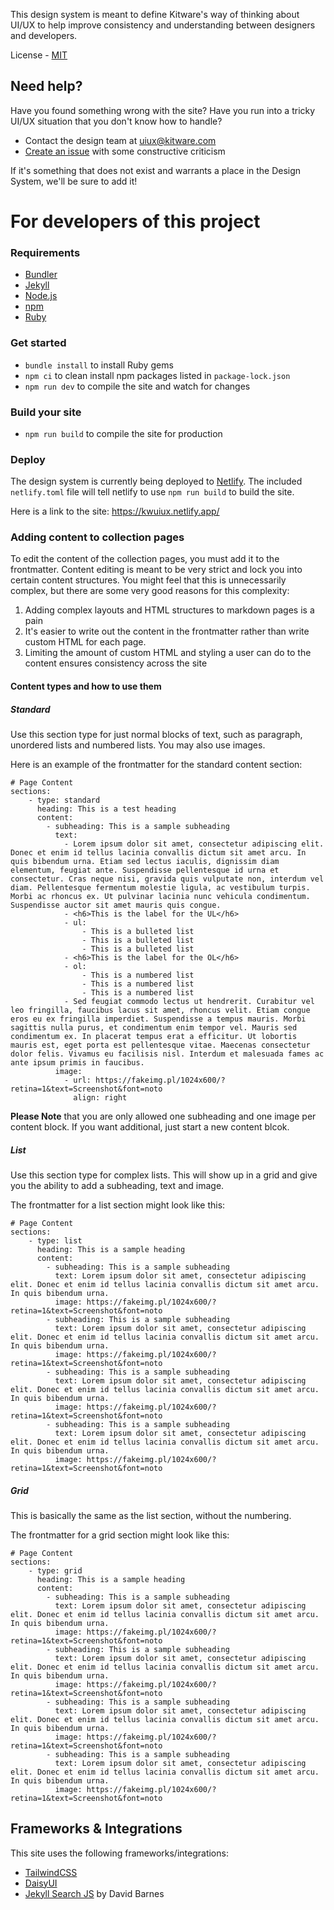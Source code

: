 This design system is meant to define Kitware's way of thinking about UI/UX to help improve consistency and understanding between designers and developers.

License - [MIT](https://github.com/jtomeck/kw-design-system/blob/master/LICENSE)

## Need help?
Have you found something wrong with the site? Have you run into a tricky UI/UX situation that you don't know how to handle?
* Contact the design team at [uiux@kitware.com](mailto:uiux@kitware.com)
* [Create an issue](https://github.com/jtomeck/kw-design-system/issues/new) with some constructive criticism

If it's something that does not exist and warrants a place in the Design System, we'll be sure to add it!

# For developers of this project

### Requirements
* [Bundler](http://bundler.io/)
* [Jekyll](https://jekyllrb.com/)
* [Node.js](https://nodejs.org/en/)
* [npm](https://www.npmjs.com/)
* [Ruby](https://www.ruby-lang.org/en/)

### Get started
* `bundle install` to install Ruby gems
* `npm ci` to clean install npm packages listed in `package-lock.json`
* `npm run dev` to compile the site and watch for changes

### Build your site
* `npm run build` to compile the site for production

### Deploy
The design system is currently being deployed to [Netlify](https://www.netlify.com/). The included `netlify.toml` file will tell netlify to use `npm run build` to build the site.

Here is a link to the site: https://kwuiux.netlify.app/

### Adding content to collection pages
To edit the content of the collection pages, you must add it to the frontmatter. Content editing is meant to be very strict and lock you into certain content structures. You might feel that this is unnecessarily complex, but there are some very good reasons for this complexity:

1. Adding complex layouts and HTML structures to markdown pages is a pain
2. It's easier to write out the content in the frontmatter rather than write custom HTML for each page.
3. Limiting the amount of custom HTML and styling a user can do to the content ensures consistency across the site

#### Content types and how to use them

##### Standard
Use this section type for just normal blocks of text, such as paragraph, unordered lists and numbered lists. You may also use images.

Here is an example of the frontmatter for the standard content section:
```
# Page Content
sections:
    - type: standard
      heading: This is a test heading
      content:
        - subheading: This is a sample subheading
          text:
            - Lorem ipsum dolor sit amet, consectetur adipiscing elit. Donec et enim id tellus lacinia convallis dictum sit amet arcu. In quis bibendum urna. Etiam sed lectus iaculis, dignissim diam elementum, feugiat ante. Suspendisse pellentesque id urna et consectetur. Cras neque nisi, gravida quis vulputate non, interdum vel diam. Pellentesque fermentum molestie ligula, ac vestibulum turpis. Morbi ac rhoncus ex. Ut pulvinar lacinia nunc vehicula condimentum. Suspendisse auctor sit amet mauris quis congue.
            - <h6>This is the label for the UL</h6>
            - ul:
                - This is a bulleted list
                - This is a bulleted list
                - This is a bulleted list
            - <h6>This is the label for the OL</h6>
            - ol:
                - This is a numbered list
                - This is a numbered list
                - This is a numbered list
            - Sed feugiat commodo lectus ut hendrerit. Curabitur vel leo fringilla, faucibus lacus sit amet, rhoncus velit. Etiam congue eros eu ex fringilla imperdiet. Suspendisse a tempus mauris. Morbi sagittis nulla purus, et condimentum enim tempor vel. Mauris sed condimentum ex. In placerat tempus erat a efficitur. Ut lobortis mauris est, eget porta est pellentesque vitae. Maecenas consectetur dolor felis. Vivamus eu facilisis nisl. Interdum et malesuada fames ac ante ipsum primis in faucibus.
          image:
            - url: https://fakeimg.pl/1024x600/?retina=1&text=Screenshot&font=noto
              align: right
```
**Please Note** that you are only allowed one subheading and one image per content block. If you want additional, just start a new content blcok.

##### List
Use this section type for complex lists. This will show up in a grid and give you the ability to add a subheading, text and image.

The frontmatter for a list section might look like this:
```
# Page Content
sections:
    - type: list
      heading: This is a sample heading
      content:
        - subheading: This is a sample subheading
          text: Lorem ipsum dolor sit amet, consectetur adipiscing elit. Donec et enim id tellus lacinia convallis dictum sit amet arcu. In quis bibendum urna.
          image: https://fakeimg.pl/1024x600/?retina=1&text=Screenshot&font=noto
        - subheading: This is a sample subheading
          text: Lorem ipsum dolor sit amet, consectetur adipiscing elit. Donec et enim id tellus lacinia convallis dictum sit amet arcu. In quis bibendum urna.
          image: https://fakeimg.pl/1024x600/?retina=1&text=Screenshot&font=noto
        - subheading: This is a sample subheading
          text: Lorem ipsum dolor sit amet, consectetur adipiscing elit. Donec et enim id tellus lacinia convallis dictum sit amet arcu. In quis bibendum urna.
          image: https://fakeimg.pl/1024x600/?retina=1&text=Screenshot&font=noto
        - subheading: This is a sample subheading
          text: Lorem ipsum dolor sit amet, consectetur adipiscing elit. Donec et enim id tellus lacinia convallis dictum sit amet arcu. In quis bibendum urna.
          image: https://fakeimg.pl/1024x600/?retina=1&text=Screenshot&font=noto
```

##### Grid
This is basically the same as the list section, without the numbering.

The frontmatter for a grid section might look like this:
```
# Page Content
sections:
    - type: grid
      heading: This is a sample heading
      content:
        - subheading: This is a sample subheading
          text: Lorem ipsum dolor sit amet, consectetur adipiscing elit. Donec et enim id tellus lacinia convallis dictum sit amet arcu. In quis bibendum urna.
          image: https://fakeimg.pl/1024x600/?retina=1&text=Screenshot&font=noto
        - subheading: This is a sample subheading
          text: Lorem ipsum dolor sit amet, consectetur adipiscing elit. Donec et enim id tellus lacinia convallis dictum sit amet arcu. In quis bibendum urna.
          image: https://fakeimg.pl/1024x600/?retina=1&text=Screenshot&font=noto
        - subheading: This is a sample subheading
          text: Lorem ipsum dolor sit amet, consectetur adipiscing elit. Donec et enim id tellus lacinia convallis dictum sit amet arcu. In quis bibendum urna.
          image: https://fakeimg.pl/1024x600/?retina=1&text=Screenshot&font=noto
        - subheading: This is a sample subheading
          text: Lorem ipsum dolor sit amet, consectetur adipiscing elit. Donec et enim id tellus lacinia convallis dictum sit amet arcu. In quis bibendum urna.
          image: https://fakeimg.pl/1024x600/?retina=1&text=Screenshot&font=noto
```

## Frameworks & Integrations
This site uses the following frameworks/integrations:

* [TailwindCSS](https://tailwindcss.com)
* [DaisyUI](https://daisyui.com)
* [Jekyll Search JS](https://github.com/daviddarnes/jekyll-search-js) by David Barnes

